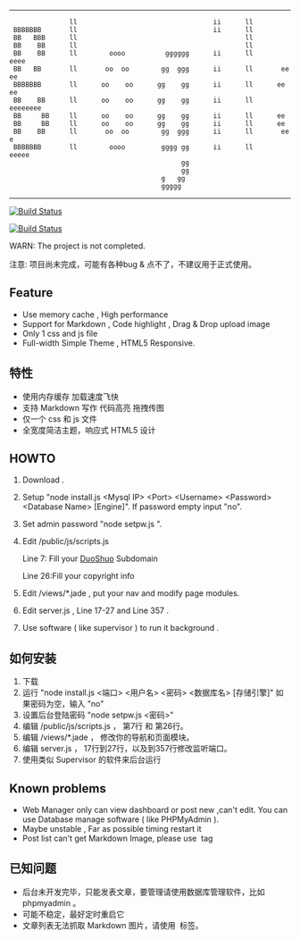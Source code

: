  --------------------------------------------------------------------------
                   ll                                  ii      ll              
     BBBBBBB       ll                                  ii      ll              
     BB   BBB      ll                                          ll              
     BB    BB      ll                                          ll              
     BB    BB      ll        oooo          gggggg      ii      ll        eeee  
     BB   BB       ll       oo  oo        gg  ggg      ii      ll       ee   ee
     BBBBBBB       ll      oo    oo      gg    gg      ii      ll      ee    ee
     BB    BB      ll      oo    oo      gg    gg      ii      ll      eeeeeeee
     BB     BB     ll      oo    oo      gg    gg      ii      ll      ee      
     BB     BB     ll      oo    oo      gg    gg      ii      ll      ee      
     BB    BB      ll       oo  oo        gg  ggg      ii      ll       ee   e 
     BBBBBBB       ll        oooo         gggg gg      ii      ll        eeeee 
                                               gg                              
                                               gg                              
                                          g   gg                               
                                          ggggg      
--------------------------------------------------------------------------

[![Build Status](https://nodei.co/npm/blogile.png?mini=true)](https://www.npmjs.org/package/blogile)

[![Build Status](https://travis-ci.org/typcn/Blogile.svg)](https://travis-ci.org/typcn/Blogile)

WARN: The project is not completed.

注意: 项目尚未完成，可能有各种bug & 点不了，不建议用于正式使用。

## 	Feature

* Use memory cache , High performance
* Support for Markdown , Code highlight , Drag & Drop upload image
* Only 1 css and js file
* Full-width Simple Theme , HTML5 Responsive.

## 特性

* 使用内存缓存 加载速度飞快
* 支持 Markdown 写作 代码高亮 拖拽传图
* 仅一个 css 和 js 文件
* 全宽度简洁主题，响应式 HTML5 设计

##  HOWTO

1. Download . 
2. Setup "node install.js \<Mysql IP\> \<Port\> \<Username\> \<Password\> \<Database Name\> [Engine]". If password empty input "no".
3. Set admin password "node setpw.js <Your Password>".
4. Edit /public/js/scripts.js
 
   Line 7: Fill your [DuoShuo](http://duoshuo.com) Subdomain

   Line 26:Fill your copyright info  
5. Edit /views/*.jade , put your nav and modify page modules.
6. Edit server.js , Line 17-27 and Line 357 .
7. Use software ( like supervisor ) to run it background .
   
## 如何安装

1. 下载
2. 运行 "node install.js <Mysql IP> <端口> <用户名> <密码> <数据库名> [存储引擎]" 如果密码为空，输入 "no"
3. 设置后台登陆密码 "node setpw.js <密码>"
4. 编辑 /public/js/scripts.js ， 第7行 和 第26行。
5. 编辑 /views/*.jade ， 修改你的导航和页面模块。
6. 编辑 server.js ， 17行到27行，以及到357行修改监听端口。
7. 使用类似 Supervisor 的软件来后台运行


## Known problems

* Web Manager only can view dashboard or post new ,can't edit. You can use Database manage software ( like PHPMyAdmin ).
* Maybe unstable , Far as possible timing restart it 
* Post list can't get Markdown Image, please use <img> tag

## 已知问题

* 后台未开发完毕，只能发表文章，要管理请使用数据库管理软件，比如phpmyadmin 。
* 可能不稳定，最好定时重启它
* 文章列表无法抓取 Markdown 图片，请使用 <img> 标签。
